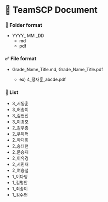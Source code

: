 
# :ledger: TeamSCP Document

### :file_folder: Folder format

- YYYY_ MM _DD
  - md
  - pdf

### :white_check_mark: File format

- Grade_Name_Title.md, Grade_Name_Title.pdf

  - ex) 4_정재훈_abcde.pdf
 
### :pushpin: List
- 3_서동훈
- 3_허송이
- 3_김현진
- 3_이경호
- 2_김우종
- 2_우제혁
- 2_박재희
- 2_송태현
- 2_문승재
- 2_이유경
- 2_서민재
- 2_여승철
- 1_이다영
- 1_김평안
- 1_최송이
- 1_김수현
